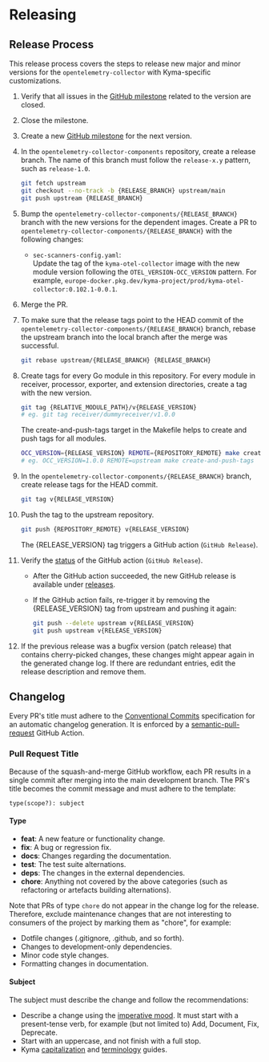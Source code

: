# Releasing

## Release Process

This release process covers the steps to release new major and minor versions for the `opentelemetry-collector` with Kyma-specific customizations.

1. Verify that all issues in the [GitHub milestone](https://github.com/kyma-project/opentelemetry-collector-components/milestones) related to the version are closed.

2. Close the milestone.

3. Create a new [GitHub milestone](https://github.com/kyma-project/opentelemetry-collector-components/milestones) for the next version.

4. In the `opentelemetry-collector-components` repository, create a release branch.
   The name of this branch must follow the `release-x.y` pattern, such as `release-1.0`.

   ```bash
   git fetch upstream
   git checkout --no-track -b {RELEASE_BRANCH} upstream/main
   git push upstream {RELEASE_BRANCH}
   ```

5. Bump the `opentelemetry-collector-components/{RELEASE_BRANCH}` branch with the new versions for the dependent images.
   Create a PR to `opentelemetry-collector-components/{RELEASE_BRANCH}` with the following changes:
   - `sec-scanners-config.yaml`:  
     Update the tag of the `kyma-otel-collector` image with the new module version following the `OTEL_VERSION-OCC_VERSION` pattern. For example, `europe-docker.pkg.dev/kyma-project/prod/kyma-otel-collector:0.102.1-0.0.1`.

6. Merge the PR.


7. To make sure that the release tags point to the HEAD commit of the `opentelemetry-collector-components/{RELEASE_BRANCH}` branch, rebase the upstream branch into the local branch after the merge was successful.

   ```bash
   git rebase upstream/{RELEASE_BRANCH} {RELEASE_BRANCH}
   ```
   
7. Create tags for every Go module in this repository.
   For every module in receiver, processor, exporter, and extension directories, create a tag with the new version.

   ```bash
   git tag {RELATIVE_MODULE_PATH}/v{RELEASE_VERSION}
   # eg. git tag receiver/dummyreceiver/v1.0.0
   ```

   The create-and-push-tags target in the Makefile helps to create and push tags for all modules.
   ```bash
   OCC_VERSION={RELEASE_VERSION} REMOTE={REPOSITORY_REMOTE} make create-and-push-tags
   # eg. OCC_VERSION=1.0.0 REMOTE=upstream make create-and-push-tags
   ```

8. In the `opentelemetry-collector-components/{RELEASE_BRANCH}` branch, create release tags for the HEAD commit.

   ```bash
   git tag v{RELEASE_VERSION}
   ```

9. Push the tag to the upstream repository.

   ```bash
   git push {REPOSITORY_REMOTE} v{RELEASE_VERSION}
   ```

   The {RELEASE_VERSION} tag triggers a GitHub action (`GitHub Release`). 

10. Verify the [status](https://github.com/kyma-project/opentelemetry-collector-components/actions) of the GitHub action (`GitHub Release`).
    - After the GitHub action succeeded, the new GitHub release is available under [releases](https://github.com/kyma-project/opentelemetry-collector-components/releases).
    - If the GitHub action fails, re-trigger it by removing the {RELEASE_VERSION} tag from upstream and pushing it again:

      ```bash
      git push --delete upstream v{RELEASE_VERSION}
      git push upstream v{RELEASE_VERSION}
      ```

11. If the previous release was a bugfix version (patch release) that contains cherry-picked changes, these changes might appear again in the generated change log. If there are redundant entries, edit the release description and remove them.

## Changelog

Every PR's title must adhere to the [Conventional Commits](https://www.conventionalcommits.org/en/v1.0.0/) specification for an automatic changelog generation. It is enforced by a [semantic-pull-request](https://github.com/marketplace/actions/semantic-pull-request) GitHub Action.

### Pull Request Title

Because of the squash-and-merge GitHub workflow, each PR results in a single commit after merging into the main development branch. The PR's title becomes the commit message and must adhere to the template:

`type(scope?): subject`

#### Type

- **feat**: A new feature or functionality change.
- **fix**: A bug or regression fix.
- **docs**: Changes regarding the documentation.
- **test**: The test suite alternations.
- **deps**: The changes in the external dependencies.
- **chore**: Anything not covered by the above categories (such as refactoring or artefacts building alternations).

Note that PRs of type `chore` do not appear in the change log for the release. Therefore, exclude maintenance changes that are not interesting to consumers of the project by marking them as "chore", for example:

- Dotfile changes (.gitignore, .github, and so forth).
- Changes to development-only dependencies.
- Minor code style changes.
- Formatting changes in documentation.

#### Subject

The subject must describe the change and follow the recommendations:

- Describe a change using the [imperative mood](https://en.wikipedia.org/wiki/Imperative_mood).  It must start with a present-tense verb, for example (but not limited to) Add, Document, Fix, Deprecate.
- Start with an uppercase, and not finish with a full stop.
- Kyma [capitalization](https://github.com/kyma-project/community/blob/main/docs/guidelines/content-guidelines/02-style-and-terminology.md#capitalization) and [terminology](https://github.com/kyma-project/community/blob/main/docs/guidelines/content-guidelines/02-style-and-terminology.md#terminology) guides.
